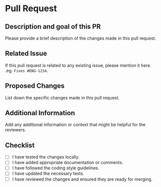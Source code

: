 # Pull Request

## Description and goal of this PR

Please provide a brief description of the changes made in this pull request.

## Related Issue

If this pull request is related to any existing issue, please mention it here. .eg. `Fixes #ENG-1234`.

## Proposed Changes

List down the specific changes made in this pull request.

## Additional Information

Add any additional information or context that might be helpful for the reviewers.

## Checklist

- [ ] I have tested the changes locally.
- [ ] I have added appropriate documentation or comments.
- [ ] I have followed the coding style guidelines.
- [ ] I have updated the necessary tests.
- [ ] I have reviewed the changes and ensured they are ready for merging.
